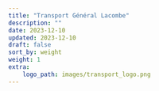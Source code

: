```yaml
---
title: "Transport Général Lacombe"
description: ""
date: 2023-12-10
updated: 2023-12-10
draft: false
sort_by: weight
weight: 1
extra:
    logo_path: images/transport_logo.png
---
```

